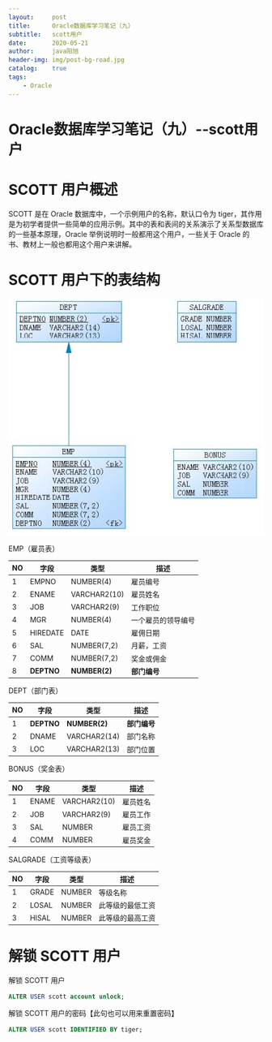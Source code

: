 ```yaml
---
layout:     post
title:      Oracle数据库学习笔记（九）
subtitle:   scott用户
date:       2020-05-21
author:     java阳旭
header-img: img/post-bg-road.jpg
catalog:    true
tags:
    - Oracle
---
```

# Oracle数据库学习笔记（九）--scott用户

# SCOTT 用户概述

SCOTT 是在 Oracle 数据库中，一个示例用户的名称，默认口令为 tiger，其作用是为初学者提供一些简单的应用示例。其中的表和表间的关系演示了关系型数据库的一些基本原理，Oracle 举例说明时一般都用这个用户，一些关于 Oracle 的书、教材上一般也都用这个用户来讲解。

# SCOTT 用户下的表结构

![](/img-post/2020-05-21-learning-notes-09/01.jpg)

EMP（雇员表）

| NO   | 字段       | 类型          | 描述               |
| ---- | ---------- | ------------- | ------------------ |
| 1    | EMPNO      | NUMBER(4)     | 雇员编号           |
| 2    | ENAME      | VARCHAR2(10)  | 雇员姓名           |
| 3    | JOB        | VARCHAR2(9)   | 工作职位           |
| 4    | MGR        | NUMBER(4)     | 一个雇员的领导编号 |
| 5    | HIREDATE   | DATE          | 雇佣日期           |
| 6    | SAL        | NUMBER(7,2)   | 月薪，工资         |
| 7    | COMM       | NUMBER(7,2)   | 奖金或佣金         |
| 8    | **DEPTNO** | **NUMBER(2)** | **部门编号**       |

DEPT（部门表）

| NO   | 字段       | 类型          | 描述         |
| ---- | ---------- | ------------- | ------------ |
| 1    | **DEPTNO** | **NUMBER(2)** | **部门编号** |
| 2    | DNAME      | VARCHAR2(14)  | 部门名称     |
| 3    | LOC        | VARCHAR2(13)  | 部门位置     |

BONUS（奖金表）

| NO   | 字段  | 类型         | 描述     |
| ---- | ----- | ------------ | -------- |
| 1    | ENAME | VARCHAR2(10) | 雇员姓名 |
| 2    | JOB   | VARCHAR2(9)  | 雇员工作 |
| 3    | SAL   | NUMBER       | 雇员工资 |
| 4    | COMM  | NUMBER       | 雇员奖金 |

SALGRADE（工资等级表）

| NO   | 字段  | 类型   | 描述             |
| ---- | ----- | ------ | ---------------- |
| 1    | GRADE | NUMBER | 等级名称         |
| 2    | LOSAL | NUMBER | 此等级的最低工资 |
| 3    | HISAL | NUMBER | 此等级的最高工资 |

# 解锁 SCOTT 用户

解锁 SCOTT 用户

```sql
ALTER USER scott account unlock;
```

解锁 SCOTT 用户的密码【此句也可以用来重置密码】

```sql
ALTER USER scott IDENTIFIED BY tiger;
```


